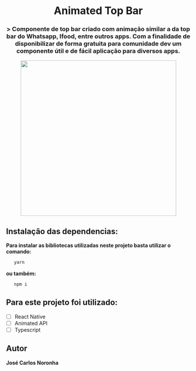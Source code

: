 <h1 align="center">
  Animated Top Bar
</h1>
<h3 align="center">>
  Componente de top bar criado com animação similar a da top bar do Whatsapp, Ifood, entre outros apps. 
  Com a finalidade de disponibilizar de forma gratuita para comunidade dev um componente útil e de fácil
  aplicação para diversos apps. 
</h3>
<p align="center">
  <img src="./src/assets/demonstration.gif" 
  height="425">
</p>

## Instalação das dependencias:
**Para instalar as bibliotecas utilizadas neste projeto basta utilizar o comando:** 

```sh
   yarn
```
**ou também:**

```sh
   npm i
```

## Para este projeto foi utilizado:

* [ ] React Native
* [ ] Animated API
* [ ] Typescript

## Autor

**José Carlos Noronha**
